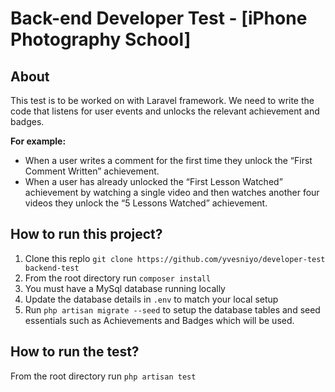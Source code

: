 # Back-end Developer Test - [iPhone Photography School]

## About

This test is to be worked on with Laravel framework.
We need to write the code that listens for user events and unlocks the relevant achievement and badges.

**For example:**

-   When a user writes a comment for the first time they unlock the “First Comment Written” achievement.
-   When a user has already unlocked the “First Lesson Watched” achievement by watching a single video and then watches another four videos they unlock the “5 Lessons Watched” achievement.

## How to run this project?

1. Clone this replo `git clone https://github.com/yvesniyo/developer-test backend-test`
2. From the root directory run `composer install`
3. You must have a MySql database running locally
4. Update the database details in `.env` to match your local setup
5. Run `php artisan migrate --seed` to setup the database tables and seed essentials such as Achievements and Badges which will be used.

## How to run the test?

From the root directory run `php artisan test`
